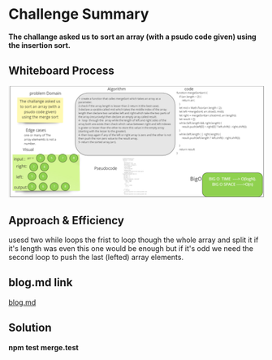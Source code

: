 # Challenge Summary
**The challange asked us to sort an array (with a psudo code given) using the insertion sort.**
## Whiteboard Process
![](./chal27img.png)
## Approach & Efficiency
usesd two while loops the frist to loop though the whole array and split it if it's length was even this one would be enough but if it's odd we need the second loop to push the last (lefted) array elements. 
## blog.md link
[blog.md](https://github.com/ibrahimalaqoul/data-structures-and-algorithms/blob/main/javascript/merge-sort/BLOG.md)
## Solution
**npm test merge.test**
